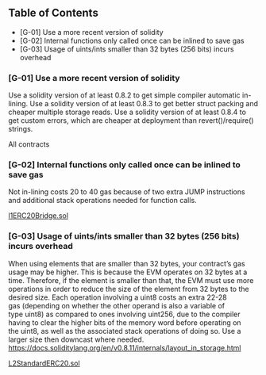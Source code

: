 ## Table of Contents

- [G-01] Use a more recent version of solidity
- [G-02] Internal functions only called once can be inlined to save gas
- [G-03] Usage of uints/ints smaller than 32 bytes (256 bits) incurs overhead


### [G-01] Use a more recent version of solidity

Use a solidity version of at least 0.8.2 to get simple compiler automatic in-lining. Use a solidity version of at least 0.8.3 to get better struct packing and cheaper multiple storage reads. Use a solidity version of at least 0.8.4 to get custom errors, which are cheaper at deployment than revert()/require() strings.

All contracts

### [G-02] Internal functions only called once can be inlined to save gas

Not in-lining costs 20 to 40 gas because of two extra JUMP instructions and additional stack operations needed for function calls.

[l1ERC20Bridge.sol](https://github.com/code-423n4/2022-10-zksync/blob/456078b53a6d09636b84522ac8f3e8049e4e3af5/ethereum/contracts/bridge/L1ERC20Bridge.sol#L136-L140)

### [G-03] Usage of uints/ints smaller than 32 bytes (256 bits) incurs overhead

When using elements that are smaller than 32 bytes, your contract’s gas usage may be higher. This is because the EVM operates on 32 bytes at a time. Therefore, if the element is smaller than that, the EVM must use more operations in order to reduce the size of the element from 32 bytes to the desired size. Each operation involving a uint8 costs an extra 22-28 gas (depending on whether the other operand is also a variable of type uint8) as compared to ones involving uint256, due to the compiler having to clear the higher bits of the memory word before operating on the uint8, as well as the associated stack operations of doing so. Use a larger size then downcast where needed. https://docs.soliditylang.org/en/v0.8.11/internals/layout_in_storage.html

[L2StandardERC20.sol](https://github.com/code-423n4/2022-10-zksync/blob/456078b53a6d09636b84522ac8f3e8049e4e3af5/zksync/contracts/bridge/L2StandardERC20.sol#L29)